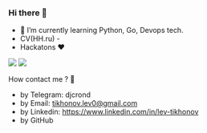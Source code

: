 ### Hi there 👋
- 🌱 I’m currently learning Python, Go, Devops tech.
- CV(HH.ru) - 
- Hackatons ❤️

![](https://github-profile-summary-cards.vercel.app/api/cards/most-commit-language?username=Piramind&theme=solarized_dark) ![](https://github-profile-summary-cards.vercel.app/api/cards/repos-per-language?username=Piramind&theme=solarized_dark)

How contact me ? 🤔

 - by Telegram: djcrond
 - by Email: tikhonov.lev0@gmail.com
 - by Linkedin: https://www.linkedin.com/in/lev-tikhonov
 - by GitHub
<!--
**Piramind/Piramind** is a ✨ _special_ ✨ repository because its `README.md` (this file) appears on your GitHub profile.

Here are some ideas to get you started:

- 🔭 I’m currently working on ...

- 👯 I’m looking to collaborate on ...
- 🤔 I’m looking for help with ...
- 💬 Ask me about ...
- 📫 How to reach me: ...
- 😄 Pronouns: ...
- ⚡ Fun fact: ...
-->
